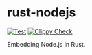 # rust-nodejs

[![Test](https://github.com/patr0nus/rust-nodejs/actions/workflows/test.yml/badge.svg)](https://github.com/patr0nus/rust-nodejs/actions/workflows/test.yml)
[![Clippy Check](https://github.com/patr0nus/rust-nodejs/actions/workflows/clippy.yml/badge.svg)](https://github.com/patr0nus/rust-nodejs/actions/workflows/clippy.yml)

Embedding Node.js in Rust.
